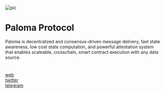 ![pic](https://user-images.githubusercontent.com/108256873/178098156-7379ae7f-4c3a-4d86-ba79-80edcb0290e2.png)

Paloma Protocol
=
Paloma is decentralized and consensus-driven message delivery, fast state awareness, low cost state computation, and powerful attestation system that enables scaleable, crosschain, smart contract execution with any data source. 
#
[web](https://www.palomachain.com/blog/) \
[twitter](https://twitter.com/paloma_chain) \
[telegram](https://t.me/palomachain)
